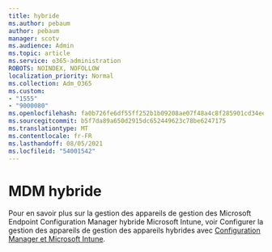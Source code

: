 ```yaml
---
title: hybride
ms.author: pebaum
author: pebaum
manager: scotv
ms.audience: Admin
ms.topic: article
ms.service: o365-administration
ROBOTS: NOINDEX, NOFOLLOW
localization_priority: Normal
ms.collection: Adm_O365
ms.custom:
- "1555"
- "9000080"
ms.openlocfilehash: fa0b726fe6df55ff252b1b09208ae07f48a4c8f285901cd34ee356fd842b0507
ms.sourcegitcommit: b5f7da89a650d2915dc652449623c78be6247175
ms.translationtype: MT
ms.contentlocale: fr-FR
ms.lasthandoff: 08/05/2021
ms.locfileid: "54001542"
---
```

# <a name="hybrid-mdm"></a>MDM hybride

Pour en savoir plus sur la gestion des appareils de gestion des Microsoft Endpoint Configuration Manager hybride Microsoft Intune, voir Configurer la gestion des appareils de gestion des appareils hybrides avec [Configuration Manager et Microsoft Intune](https://docs.microsoft.com/configmgr/mdm/deploy-use/setup-hybrid-mdm).